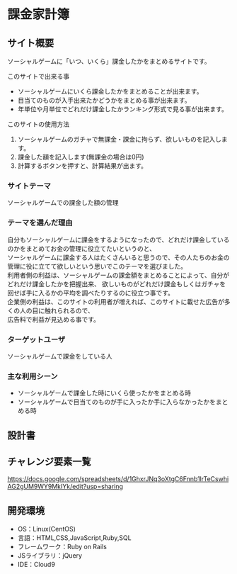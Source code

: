 # 課金家計簿

## サイト概要
ソーシャルゲームに「いつ、いくら」課金したかをまとめるサイトです。

このサイトで出来る事
- ソーシャルゲームにいくら課金したかをまとめることが出来ます。
- 目当てのものが入手出来たかどうかをまとめる事が出来ます。
- 年単位や月単位でどれだけ課金したかランキング形式で見る事が出来ます。

このサイトの使用方法
1. ソーシャルゲームのガチャで無課金・課金に拘らず、欲しいものを記入します。
2. 課金した額を記入します(無課金の場合は0円)
3. 計算するボタンを押すと、計算結果が出ます。


### サイトテーマ
ソーシャルゲームでの課金した額の管理

### テーマを選んだ理由
自分もソーシャルゲームに課金をするようになったので、どれだけ課金しているのかをまとめてお金の管理に役立てたいというのと、  
ソーシャルゲームに課金する人はたくさんいると思うので、その人たちのお金の管理に役に立てて欲しいという思いでこのテーマを選びました。  
利用者側の利益は、ソーシャルゲームの課金額をまとめることによって、自分がどれだけ課金したかを把握出来、
欲しいものがどれだけ課金もしくはガチャを回せば手に入るかの平均を調べたりするのに役立つ事です。  
企業側の利益は、このサイトの利用者が増えれば、このサイトに載せた広告が多くの人の目に触れられるので、  
広告料で利益が見込める事です。

### ターゲットユーザ
ソーシャルゲームで課金をしている人

### 主な利用シーン
- ソーシャルゲームで課金した時にいくら使ったかをまとめる時
- ソーシャルゲームで目当てのものが手に入ったか手に入らなかったかをまとめる時

## 設計書


## チャレンジ要素一覧
https://docs.google.com/spreadsheets/d/1GhxrJNq3oXtgC6Fnnb1lrTeCswhiAG2gUM9WY9MkIYk/edit?usp=sharing

## 開発環境
- OS：Linux(CentOS)
- 言語：HTML,CSS,JavaScript,Ruby,SQL
- フレームワーク：Ruby on Rails
- JSライブラリ：jQuery
- IDE：Cloud9